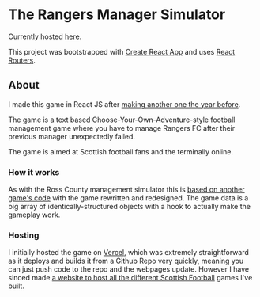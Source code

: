 # The Rangers Manager Simulator

Currently hosted [here](https://scottish-football-simulators.co.uk/rangers).

This project was bootstrapped with [Create React App](https://github.com/facebook/create-react-app) and uses [React Routers](https://reactrouter.com/en/main).

## About

I made this game in React JS after [making another one the year before](https://github.com/aagb1884/derek_adams_simulator).

The game is a text based Choose-Your-Own-Adventure-style football management game where you have to manage Rangers FC after their previous manager unexpectedly failed.

The game is aimed at Scottish football fans and the terminally online.

### How it works

As with the Ross County management simulator this is [based on another game's code](https://medium.com/@dimterion/making-an-interactive-text-adventure-game-with-react-779667cca2cb) with the game rewritten and redesigned. The game data is a big array of identically-structured objects with a hook to actually make the gameplay work.

### Hosting

I initially hosted the game on [Vercel](https://vercel.com/), which was extremely straightforward as it deploys and builds it from a Github Repo very quickly, meaning you can just push code to the repo and the webpages update. However I have sinced made [a website to host all the different Scottish Football](https://github.com/aagb1884/derek_adams_simulator) games I've built.
